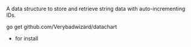 A data structure to store and retrieve string data with auto-incrementing IDs. 

 go get github.com/Verybadwizard/datachart 
 - for install
